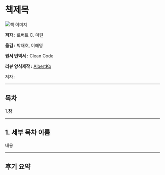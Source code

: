 # 책제목

![책 이미지]()

**저자 :**  로버트 C. 마틴

**옮김 :** 박재호, 이해영

**원서 번역서 :** Clean Code

**리뷰 양식제작 :** [AlbertKo](https://github.com/AlbertKo827/R-bertKo_Books)

저자 : 

------

## 목차

1.**[장](#1-장)**



------

## 1. 세부 목차 이름

내용

------

## 후기 요약

